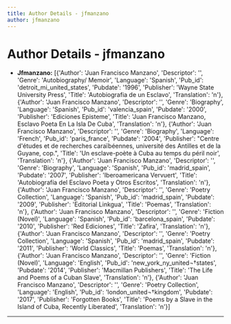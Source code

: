 ```yaml
---
title: Author Details - jfmanzano
author: jfmanzano
---
```


# Author Details - jfmanzano

<ul>
    <li><strong>Jfmanzano:</strong> [{'Author': 'Juan Francisco Manzano', 'Descriptor': '', 'Genre': 'Autobiography/ Memoir', 'Language': 'Spanish', 'Pub_id': 'detroit_mi_united_states', 'Pubdate': '1996', 'Publisher': 'Wayne State University Press', 'Title': 'Autobiografia de un Esclavo', 'Translation': 'n'}, {'Author': 'Juan Francisco Manzano', 'Descriptor': '', 'Genre': 'Biography', 'Language': 'Spanish', 'Pub_id': 'valencia_spain', 'Pubdate': '2000', 'Publisher': 'Ediciones Episteme', 'Title': 'Juan Francisco Manzano, Esclavo Poeta En La Isla De Cuba', 'Translation': 'n'}, {'Author': 'Juan Francisco Manzano', 'Descriptor': '', 'Genre': 'Biography', 'Language': 'French', 'Pub_id': 'paris_france', 'Pubdate': '2004', 'Publisher': "Centre d'études et de recherches caraïbéennes, université des Antilles et de la Guyane, cop.", 'Title': 'Un esclave-poète à Cuba au temps du péril noir', 'Translation': 'n'}, {'Author': 'Juan Francisco Manzano', 'Descriptor': '', 'Genre': 'Biography', 'Language': 'Spanish', 'Pub_id': 'madrid_spain', 'Pubdate': '2007', 'Publisher': 'Iberoamericana Vervuert', 'Title': 'Autobiografía del Esclavo Poeta y Otros Escritos', 'Translation': 'n'}, {'Author': 'Juan Francisco Manzano', 'Descriptor': '', 'Genre': 'Poetry Collection', 'Language': 'Spanish', 'Pub_id': 'madrid_spain', 'Pubdate': '2009', 'Publisher': 'Editorial Linkgua', 'Title': 'Poemas', 'Translation': 'n'}, {'Author': 'Juan Francisco Manzano', 'Descriptor': '', 'Genre': 'Fiction (Novel)', 'Language': 'Spanish', 'Pub_id': 'barcelona_spain', 'Pubdate': '2010', 'Publisher': 'Red Ediciones', 'Title': 'Zafira', 'Translation': 'n'}, {'Author': 'Juan Francisco Manzano', 'Descriptor': '', 'Genre': 'Poetry Collection', 'Language': 'Spanish', 'Pub_id': 'madrid_spain', 'Pubdate': '2011', 'Publisher': 'World Classics', 'Title': 'Poemas', 'Translation': 'n'}, {'Author': 'Juan Francisco Manzano', 'Descriptor': '', 'Genre': 'Fiction (Novel)', 'Language': 'English', 'Pub_id': 'new_york_ny_united¬†states', 'Pubdate': '2014', 'Publisher': 'Macmillan Publishers', 'Title': 'The Life and Poems of a Cuban Slave', 'Translation': 'n'}, {'Author': 'Juan Francisco Manzano', 'Descriptor': '', 'Genre': 'Poetry Collection', 'Language': 'English', 'Pub_id': 'london_united¬†kingdom', 'Pubdate': '2017', 'Publisher': 'Forgotten Books', 'Title': 'Poems by a Slave in the Island of Cuba, Recently Liberated', 'Translation': 'n'}]</li>
</ul>
<hr>